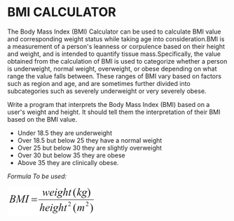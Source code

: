 # BMI CALCULATOR

The Body Mass Index (BMI) Calculator can be used to calculate BMI value and corresponding weight status while taking age into consideration.BMI is a measurement of a person's leanness or corpulence based on their height and weight, and is intended to quantify tissue mass.Specifically, the value obtained from the calculation of BMI is used to categorize whether a person is underweight, normal weight, overweight, or obese depending on what range the value falls between. These ranges of BMI vary based on factors such as region and age, and are sometimes further divided into subcategories such as severely underweight or very severely obese. 

Write a program that interprets the Body Mass Index (BMI) based on a user's weight and height.
It should tell them the interpretation of their BMI based on the BMI value.

* Under 18.5 they are underweight
* Over 18.5 but below 25 they have a normal weight
* Over 25 but below 30 they are slightly overweight
* Over 30 but below 35 they are obese
* Above 35 they are clinically obese.

_Formula To be used:_

![BMI+Image+Small](https://github.com/divyanshddn146/Python-Projects/blob/main/BMI%20Calculator/BMI%2BImage%2BSmall%20.jpeg)


